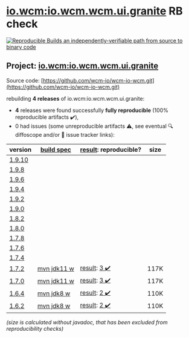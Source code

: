 [io.wcm:io.wcm.wcm.ui.granite](https://central.sonatype.com/artifact/io.wcm/io.wcm.wcm.ui.granite/versions) RB check
=======

[![Reproducible Builds](https://reproducible-builds.org/images/logos/rb.svg) an independently-verifiable path from source to binary code](https://reproducible-builds.org/)

## Project: [io.wcm:io.wcm.wcm.ui.granite](https://central.sonatype.com/artifact/io.wcm/io.wcm.wcm.ui.granite/versions)

Source code: [https://github.com/wcm-io/wcm-io-wcm.git](https://github.com/wcm-io/wcm-io-wcm.git)

rebuilding **4 releases** of io.wcm:io.wcm.wcm.ui.granite:
- **4** releases were found successfully **fully reproducible** (100% reproducible artifacts :heavy_check_mark:),
- 0 had issues (some unreproducible artifacts :warning:, see eventual :mag: diffoscope and/or :memo: issue tracker links):

| version | [build spec](/BUILDSPEC.md) | [result](https://reproducible-builds.org/docs/jvm/): reproducible? | size |
| -- | --------- | ------ | -- |
| [1.9.10](https://search.maven.org/artifact/io.wcm/io.wcm.wcm.ui.granite/1.9.10/pom) | | | |
| [1.9.8](https://search.maven.org/artifact/io.wcm/io.wcm.wcm.ui.granite/1.9.8/pom) | | | |
| [1.9.6](https://search.maven.org/artifact/io.wcm/io.wcm.wcm.ui.granite/1.9.6/pom) | | | |
| [1.9.4](https://search.maven.org/artifact/io.wcm/io.wcm.wcm.ui.granite/1.9.4/pom) | | | |
| [1.9.2](https://search.maven.org/artifact/io.wcm/io.wcm.wcm.ui.granite/1.9.2/pom) | | | |
| [1.9.0](https://search.maven.org/artifact/io.wcm/io.wcm.wcm.ui.granite/1.9.0/pom) | | | |
| [1.8.2](https://search.maven.org/artifact/io.wcm/io.wcm.wcm.ui.granite/1.8.2/pom) | | | |
| [1.8.0](https://search.maven.org/artifact/io.wcm/io.wcm.wcm.ui.granite/1.8.0/pom) | | | |
| [1.7.8](https://search.maven.org/artifact/io.wcm/io.wcm.wcm.ui.granite/1.7.8/pom) | | | |
| [1.7.6](https://search.maven.org/artifact/io.wcm/io.wcm.wcm.ui.granite/1.7.6/pom) | | | |
| [1.7.4](https://search.maven.org/artifact/io.wcm/io.wcm.wcm.ui.granite/1.7.4/pom) | | | |
| [1.7.2](https://search.maven.org/artifact/io.wcm/io.wcm.wcm.ui.granite/1.7.2/pom) | [mvn jdk11 w](wcm-ui-granite-1.7.2.buildspec) | [result](io.wcm.wcm.ui.granite-1.7.2.buildinfo): [3 :heavy_check_mark: ](io.wcm.wcm.ui.granite-1.7.2.buildcompare) | 117K |
| [1.7.0](https://search.maven.org/artifact/io.wcm/io.wcm.wcm.ui.granite/1.7.0/pom) | [mvn jdk11 w](wcm-ui-granite-1.7.0.buildspec) | [result](io.wcm.wcm.ui.granite-1.7.0.buildinfo): [3 :heavy_check_mark: ](io.wcm.wcm.ui.granite-1.7.0.buildcompare) | 117K |
| [1.6.4](https://search.maven.org/artifact/io.wcm/io.wcm.wcm.ui.granite/1.6.4/pom) | [mvn jdk8 w](wcm-ui-granite-1.6.4.buildspec) | [result](io.wcm.wcm.ui.granite-1.6.4.buildinfo): [2 :heavy_check_mark: ](io.wcm.wcm.ui.granite-1.6.4.buildcompare) | 110K |
| [1.6.2](https://search.maven.org/artifact/io.wcm/io.wcm.wcm.ui.granite/1.6.2/pom) | [mvn jdk8 w](wcm-ui-granite-1.6.2.buildspec) | [result](io.wcm.wcm.ui.granite-1.6.2.buildinfo): [2 :heavy_check_mark: ](io.wcm.wcm.ui.granite-1.6.2.buildcompare) | 110K |

<i>(size is calculated without javadoc, that has been excluded from reproducibility checks)</i>

